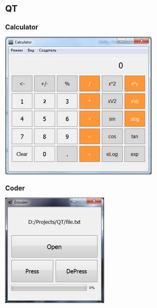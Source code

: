 # QT
## Calculator
![](https://github.com/Muzikanto/QT/blob/master/CalculatorQT/calcImage.png?raw=true)
## Coder
![](https://github.com/Muzikanto/QT/blob/master/LempelZivCoder/CoderImage.png?raw=true)
